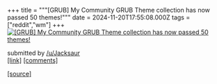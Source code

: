 +++
title = """[GRUB] My Community GRUB Theme collection has now passed 50 themes!"""
date = 2024-11-20T17:55:08.000Z
tags = ["reddit","wm"]
+++
[![[GRUB] My Community GRUB Theme collection has now passed 50 themes!](https://external-preview.redd.it/8RMK9Qe4cCSWaD6aEqG_AhK4FLkwcQAzp6_eZ_j4sis.jpg?width=640&crop=smart&auto=webp&s=83ad7d8a827d1e177b98707c68fbc712174713de "[GRUB] My Community GRUB Theme collection has now passed 50 themes!")](https://www.reddit.com/r/unixporn/comments/1gvvl6a/grub_my_community_grub_theme_collection_has_now/)

submitted by [/u/Jacksaur](https://www.reddit.com/user/Jacksaur)  
[\[link\]](https://github.com/Jacksaur/Gorgeous-GRUB) [\[comments\]](https://www.reddit.com/r/unixporn/comments/1gvvl6a/grub_my_community_grub_theme_collection_has_now/)

[[source]](https://www.reddit.com/r/unixporn/comments/1gvvl6a/grub_my_community_grub_theme_collection_has_now/)
